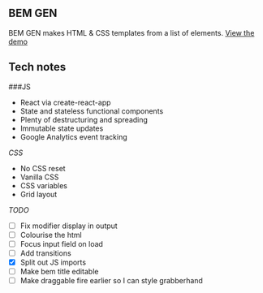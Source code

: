 ## BEM GEN

BEM GEN makes HTML & CSS templates from a list of elements.
[View the demo](https://bemgen.benrogerson.com.au)

## Tech notes

###JS

- React via create-react-app
- State and stateless functional components
- Plenty of destructuring and spreading
- Immutable state updates
- Google Analytics event tracking

*CSS*

- No CSS reset
- Vanilla CSS
- CSS variables
- Grid layout

*TODO*

- [ ] Fix modifier display in output
- [ ] Colourise the html
- [ ] Focus input field on load
- [ ] Add transitions
- [x] Split out JS imports
- [ ] Make bem title editable
- [ ] Make draggable fire earlier so I can style grabberhand
